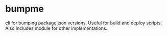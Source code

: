 # bumpme
cli for bumping package.json versions. Useful for build and deploy scripts. Also includes module for other implementations.
